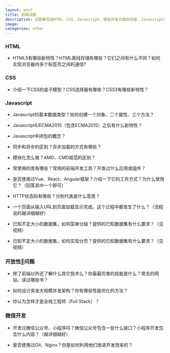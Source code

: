 ```yaml
---
layout: post
title: 前端试题
description: 试题集包括HTML、CSS、Javascript、微信开发方面的内容，Javascript涉及到模块化、与服务器交互等内容，其中也包括一下开放性的问题，主要考察答题者的发展潜力。
image: 
categories: other
---
```


### HTML

* HTML5有哪些新特性？HTML离线存储有哪些？它们之间有什么不同？如何实现浏览器内多个标签页之间的通信?

### CSS

* 介绍一下CSS的盒子模型？CSS选择器有哪些？CSS3有哪些新特性？

### Javascript

* Javascript的基本数据类型？如何创建一个对象、二个属性、三个方法？

* Javascript6/ECMA2015（包含ECMA2015）之后有什么新特性？

* Javascript中闭包的概念？

* 同步和异步的区别？异步加载的方式有哪些？

* 模块化怎么做？AMD、CMD规范的区别？

* 常使用的库有哪些？常用的前端开发工具？开发过什么应用或组件？

* 是否使用过Vue、React、Angular框架？介绍一下它的工作方式？为什么使用它？（回答其中一个即可）

* HTTP状态码有哪些？分别代表是什么意思？

* 一个页面从输入URL到页面加载显示完成，这个过程中都发生了什么？（流程说的越详细越好）

* 已知不定大小的数据集，如何菜单分级？提供的已知数据集有什么要求？（见视频）

* 已知不定大小的数据集，如何实现分页？提供的已知数据集有什么要求？（见视频）

### 开放性问题

* 除了前端以外还了解什么其它技术么？你最最厉害的技能是什么？常去的网站、读过哪些书？

* 如何设计突发大规模并发架构？你有哪些性能优化的方法？

* 你认为怎样才是全栈工程师（Full Stack）？

### 微信开发

* 开发过微信公众号、小程序吗？微信公众号包含一些什么接口？小程序开发包含什么内容？（越详细越好）

* 是否使用过Git、Nginx？你是如何利用他们改进开发效率的？